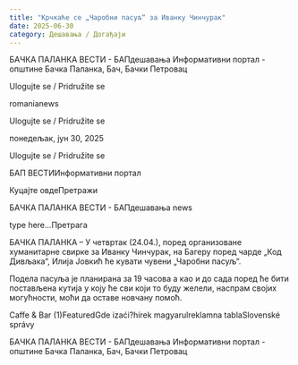 ```yaml
---
title: "Крчкаће се „Чаробни пасуљ“ за Иванку Чинчурак"
date: 2025-06-30
category: Дешавања / Догађаји
---
```


БАЧКА ПАЛАНКА ВЕСТИ - БАПдешавања Информативни портал - општине Бачка Паланка, Бач, Бачки Петровац

Ulogujte se / Pridružite se

romanianews

Ulogujte se / Pridružite se

понедељак, јун 30, 2025

Ulogujte se / Pridružite se

БАП ВЕСТИИнформативни портал

Куцајте овдеПретражи

БАЧКА ПАЛАНКА ВЕСТИ - БАПдешавања news

type here...Претрага

БАЧКА ПАЛАНКА – У четвртак (24.04.), поред организоване хуманитарне свирке за Иванку Чинчурак, на Багеру поред чарде „Код Дивљака“, Илија Јовкић ће кувати чувени „Чаробни пасуљ“.

Подела пасуља је планирана за 19 часова а као и до сада поред ће бити постављена кутија у коју ће сви који то буду желели, наспрам својих могућности, моћи да оставе новчану помоћ.

Caffe & Bar (1)FeaturedGde izaći?hírek magyarulreklamna tablaSlovenské správy

БАЧКА ПАЛАНКА ВЕСТИ - БАПдешавања Информативни портал - општине Бачка Паланка, Бач, Бачки Петровац
